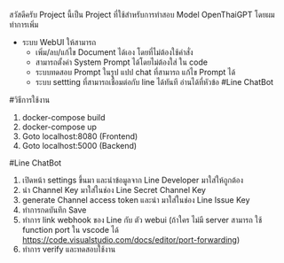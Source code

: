 สวัสดีครับ Project นี้เป็น Project ที่ใช้สำหรับการทำสอบ Model OpenThaiGPT โดยผม ทำการเพิ่ม
- ระบบ WebUI ให้สามารถ
  - เพิ่ม/ลบ/แก้ไข Document ได้เอง โดยที่ไม่ต้องใช้คำสั่ง
  - สามารถตั้งค่า System Prompt ได้โดยไม่ต้องใส่ ใน code
  - ระบบทดสอบ Prompt ในรูป แปป chat ที่สามารถ แก้ไข Prompt ได้
  - ระบบ settting ที่สามารถเชื่อมต่อกับ line ได้ทันที อ่านได้ที่หัวข้อ #Line ChatBot

#วิธีการใช้งาน
  1. docker-compose build
  2. docker-compose up
  3. Goto localhost:8080 (Frontend)
  4. Goto localhost:5000 (Backend)

#Line ChatBot
  1. เปิดหน้า settings ขึ้นมา และนำข้อมูลจาก Line Developer มาใส่ให้ถูกต้อง
  2. นำ Channel Key มาใส่ในช่อง Line Secret Channel Key 
  3. generate Channel access token และนำ มาใส่ในช่อง Line Issue Key
  4. ทำการกดบันทึก Save
  5. ทำการ link webhook ของ Line กับ ตัว webui (ถ้าใคร ไม่มี server สามารถ ใช้ function port ใน vscode ได้ https://code.visualstudio.com/docs/editor/port-forwarding)
  6. ทำการ verify และทดสอบใช้งาน

